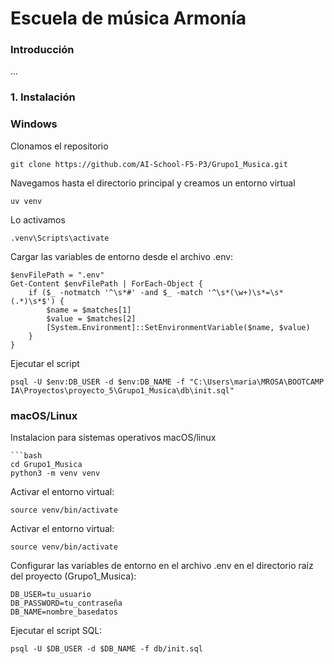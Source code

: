 # Escuela de música Armonía

### Introducción

...

### 1. Instalación

### Windows

Clonamos el repositorio

    git clone https://github.com/AI-School-F5-P3/Grupo1_Musica.git

Navegamos hasta el directorio principal y creamos un entorno virtual
    
    uv venv

Lo activamos

    .venv\Scripts\activate


Cargar las variables de entorno desde el archivo .env:

    $envFilePath = ".env"
    Get-Content $envFilePath | ForEach-Object {
        if ($_ -notmatch '^\s*#' -and $_ -match '^\s*(\w+)\s*=\s*(.*)\s*$') {
            $name = $matches[1]
            $value = $matches[2]
            [System.Environment]::SetEnvironmentVariable($name, $value)
        }
    }

Ejecutar el script

    psql -U $env:DB_USER -d $env:DB_NAME -f "C:\Users\maria\MROSA\BOOTCAMP IA\Proyectos\proyecto_5\Grupo1_Musica\db\init.sql"

### macOS/Linux

Instalacion para sistemas operativos macOS/linux

    ```bash
    cd Grupo1_Musica
    python3 -m venv venv

Activar el entorno virtual:

    source venv/bin/activate

Activar el entorno virtual:

    source venv/bin/activate

Configurar las variables de entorno en el archivo .env en el directorio raíz del proyecto (Grupo1_Musica):

    DB_USER=tu_usuario
    DB_PASSWORD=tu_contraseña
    DB_NAME=nombre_basedatos

Ejecutar el script SQL:

    psql -U $DB_USER -d $DB_NAME -f db/init.sql
